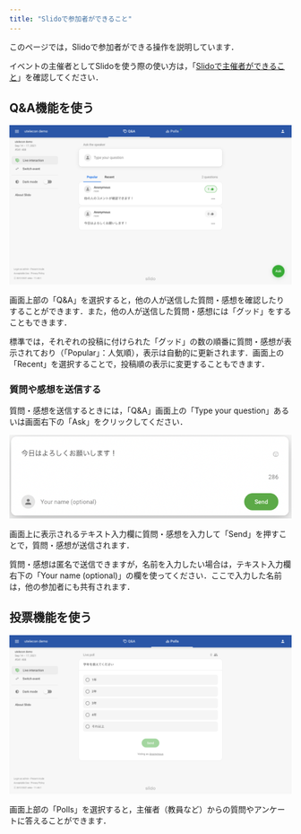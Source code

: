 ```yaml
---
title: "Slidoで参加者ができること"
---
```


このページでは，Slidoで参加者ができる操作を説明しています．

イベントの主催者としてSlidoを使う際の使い方は，「[Slidoで主催者ができること](how_to_use_host)」を確認してください．

## Q&A機能を使う

<img src="img/audience_qa_3.png">

画面上部の「Q&A」を選択すると，他の人が送信した質問・感想を確認したりすることができます．また，他の人が送信した質問・感想には「グッド」をすることもできます．

標準では，それぞれの投稿に付けられた「グッド」の数の順番に質問・感想が表示されており（「Popular」：人気順），表示は自動的に更新されます．画面上の「Recent」を選択することで，投稿順の表示に変更することもできます．

### 質問や感想を送信する

質問・感想を送信するときには，「Q&A」画面上の「Type your question」あるいは画面右下の「Ask」をクリックしてください．

<img src="img/audience_qa_2.png">

画面上に表示されるテキスト入力欄に質問・感想を入力して「Send」を押すことで，質問・感想が送信されます．

質問・感想は匿名で送信できますが，名前を入力したい場合は，テキスト入力欄右下の「Your name (optional)」の欄を使ってください．ここで入力した名前は，他の参加者にも共有されます．

## 投票機能を使う
<img src="img/audience_poll_2.png">

画面上部の「Polls」を選択すると，主催者（教員など）からの質問やアンケートに答えることができます．
